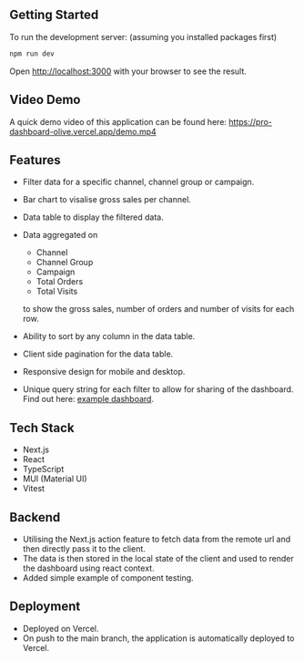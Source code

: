 ## Getting Started

To run the development server: (assuming you installed packages first)

```bash
npm run dev
```

Open [http://localhost:3000](http://localhost:3000) with your browser to see the result.

## Video Demo

A quick demo video of this application can be found here: https://pro-dashboard-olive.vercel.app/demo.mp4

## Features

- Filter data for a specific channel, channel group or campaign.
- Bar chart to visalise gross sales per channel.
- Data table to display the filtered data.
- Data aggregated on

  - Channel
  - Channel Group
  - Campaign
  - Total Orders
  - Total Visits

  to show the gross sales, number of orders and number of visits for each row.

- Ability to sort by any column in the data table.
- Client side pagination for the data table.
- Responsive design for mobile and desktop.
- Unique query string for each filter to allow for sharing of the dashboard. Find out here: [example dashboard](https://pro-dashboard-olive.vercel.app/?channelFilters=%5B%7B%22title%22%3A%22facebook%22%2C%22value%22%3A%22facebook%22%7D%2C%7B%22title%22%3A%22instagram%22%2C%22value%22%3A%22instagram%22%7D%2C%7B%22title%22%3A%22youtube%22%2C%22value%22%3A%22youtube%22%7D%2C%7B%22title%22%3A%22duckduckgo%22%2C%22value%22%3A%22duckduckgo%22%7D%2C%7B%22title%22%3A%22twitter%22%2C%22value%22%3A%22twitter%22%7D%5D&campaignFilters=%5B%5D&channelGroupFilters=%5B%5D).

## Tech Stack

- Next.js
- React
- TypeScript
- MUI (Material UI)
- Vitest

## Backend

- Utilising the Next.js action feature to fetch data from the remote url and then directly pass it to the client.
- The data is then stored in the local state of the client and used to render the dashboard using react context.
- Added simple example of component testing.

## Deployment

- Deployed on Vercel.
- On push to the main branch, the application is automatically deployed to Vercel.
